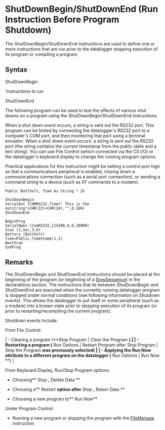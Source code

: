 # ShutDownBegin/ShutDownEnd (Run Instruction Before Program Shutdown)

The ShutDownBegin/ShutDownEnd instructions are used to define one or more instructions that are run prior to the datalogger stopping execution of its program or compiling a program.

## Syntax

ShutDownBegin

_'instructions to run_

ShutDownEnd

The following program can be used to test the effects of various shut downs on a program using the ShutDownBegin/ShutDownEnd instructions.

When a shut down event occurs, a string is sent out the RS232 port. This program can be tested by connecting the datalogger's RS232 port to a computer's COM port, and then monitoring that port using a terminal emulator. When a shut down event occurs, a string is sent out the RS232 port (the string contains the current timestamp from the public table and a text string). You can use File Control (which connected via the CS I/O) or the datalogger's keyboard display to change the running program options.

Practical applications for this instruction might be setting a control port high so that a communications peripheral is enabled, closing down a communications connection (such as a serial port connection), or sending a command string to a device (such as AT commands to a modem).

```
Public BattVolt, Time As String * 25

ShutDownBegin
SerialOut (COMRS232,Time+" This is the outstring"+CHR(13)+CHR(10),"",0,100)
ShutDownEnd

BeginProg
SerialOpen (ComRS232,115200,0,0,10000)
Scan (1,Sec,3,0)
Battery (BattVolt)
Time=Public.TimeStamp(1,1)
NextScan
EndProg
```

## Remarks

The ShutDownBegin and ShutDownEnd instructions should be placed at the beginning of the program (or beginning of a [SlowSequence](slowsequence.md)) in the declarations section. The instructions that lie between ShutDownBegin and ShutDownEnd are executed when the currently running datalogger program is stopped under normal conditions (see following information on Shutdown events). This allows the datalogger to put itself or some peripheral (such as a modem) into a known state prior to stopping execution of its program (or prior to restarting/recompiling the current program).

Shutdown events include:

From File Control:

| - Clearing a program (**Stop Program | Clear the Program **) |
| - Restarting a program (** Run Options | Restart Program after Stop Program | Stop the Program **was previously selected) |
| - Applying the Run Now attribute to a different program on the datalogger (** Run Options | Run Now **) |

From Keyboard Display, Run/Stop Program options:

- Choosing** Stop **,** Delete Data **

- Choosing a** Restart **option after** Stop **,** Retain Data **

- Choosing a new program to** Run Now**

Under Program Control:

- Running a new program or stopping the program with the [FileManage](filemanage.md) instruction
